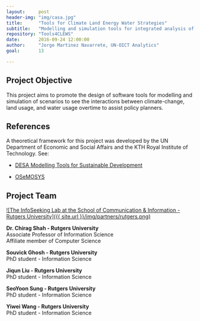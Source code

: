 ```yaml
---
layout:     post
header-img: "img/casa.jpg"
title:      "Tools for Climate Land Energy Water Strategies"
subtitle:   "Modelling and simulation tools for integrated analysis of the interlinkages between climate, land, materials, energy and water in our planet."
repository: "Tools4CLEWS"
date:       2016-09-24 12:00:00
author:     "Jorge Martinez Navarrete, UN-OICT Analytics"
goal:		13

---
```

Project Objective
------------

This project aims to promote the design of software tools for modelling and simulation of scenarios to see the interactions between climate-change, land usage, and water usage overtime to assist policy planners. 


References
------------
A theoretical framework for this project was developed by the UN Department of Economic and Social Affairs and the KTH Royal Institute of Technology. See:

- [DESA Modelling Tools for Sustainable Development](https://unite.un.org/sites/unite.un.org/files/app-globalclews-v-1-0/landingpage.html)

- [OSeMOSYS](http://www.osemosys.org/)


Project Team
------------

[![The InfoSeeking Lab at the School of Communication & Information - Rutgers University]({{ site.url }}/img/partners/rutgers.png)](http://www.infoseeking.org/)

**Dr. Chirag Shah - Rutgers University**  
Associate Professor of Information Science  
Affiliate member of Computer Science


**Souvick Ghosh - Rutgers University**  
PhD student - Information Science


**Jiqun Liu - Rutgers University**  
PhD student - Information Science


**SeoYoon Sung - Rutgers University**  
PhD student - Information Science


**Yiwei Wang - Rutgers University**  
PhD student - Information Science

